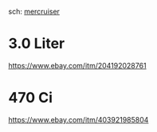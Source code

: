 sch: [mercruiser](https://www.google.com/search?q=mercruiser)

# 3.0 Liter
https://www.ebay.com/itm/204192028761

# 470 Ci
https://www.ebay.com/itm/403921985804
